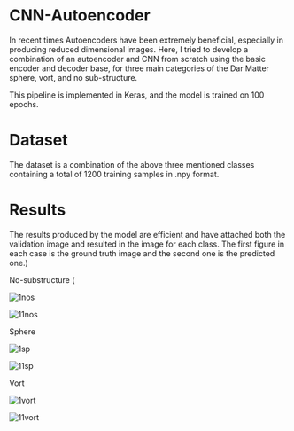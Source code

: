 # CNN-Autoencoder

In recent times Autoencoders have been extremely beneficial, especially in producing reduced dimensional images. Here, I tried to develop a combination of an autoencoder and CNN from scratch using the basic encoder and decoder base, for three main categories of the Dar Matter sphere, vort, and no sub-structure. 

This pipeline is implemented in Keras, and the model is trained on 100 epochs. 

# Dataset

The dataset is a combination of the above three mentioned classes containing a total of 1200 training samples in .npy format.





# Results 

The results produced by the model are efficient and have attached both the validation image and resulted in the image for each class. The first figure in each case is the ground truth image and the second one is the predicted one.)

No-substructure (

![1nos](https://github.com/pranava1709/CNN-Autoencoder/assets/60814171/f557354d-296a-4135-8e72-8b67353c4e41)


![11nos](https://github.com/pranava1709/CNN-Autoencoder/assets/60814171/1a4e5df9-ed74-4f02-9741-dbd268b66ed7)


Sphere

![1sp](https://github.com/pranava1709/CNN-Autoencoder/assets/60814171/7ac191d5-dcac-450e-b9ec-5124aa9a6b49)


![11sp](https://github.com/pranava1709/CNN-Autoencoder/assets/60814171/a357f133-8b21-4839-8678-75ca18dd82d7)


Vort 

![1vort](https://github.com/pranava1709/CNN-Autoencoder/assets/60814171/71c8750a-a2cb-4440-ae8d-b3d2e286a456)


![11vort](https://github.com/pranava1709/CNN-Autoencoder/assets/60814171/36a4b289-fe79-4375-9845-653561a74b15)


